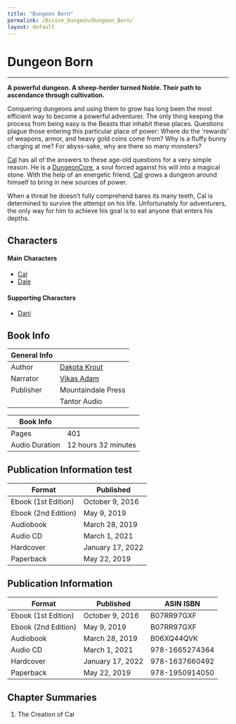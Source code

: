 ```yaml
---
title: "Dungeon Born"
permalink: /Divine_Dungeon/Dungeon_Born/
layout: default
---
```

# Dungeon Born
---
**A powerful dungeon. A sheep-herder turned Noble. Their path to ascendance through cultivation.**

Conquering dungeons and using them to grow has long been the most efficient way to become a powerful adventurer. The only thing keeping the process from being easy is the Beasts that inhabit these places. Questions plague those entering this particular place of power: Where do the ‘rewards’ of weapons, armor, and heavy gold coins come from? Why is a fluffy bunny charging at me? For abyss-sake, why are there so many monsters?

[Cal](../../_Characters/Cal.md) has all of the answers to these age-old questions for a very simple reason. He is a [DungeonCore](../../_Lexicon/DungeonCore.md), a soul forced against his will into a magical stone. With the help of an energetic friend, [Cal](../../_Characters/Cal.md) grows a dungeon around himself to bring in new sources of power.

When a threat he doesn’t fully comprehend bares its many teeth, Cal is determined to survive the attempt on his life. Unfortunately for adventurers, the only way for him to achieve his goal is to eat anyone that enters his depths.

## Characters

#### Main Characters

-   [Cal](../../_Characters/Cal.md)
-  [Dale](../../_Characters/Dale.md)

#### Supporting Characters
-   [Dani](../../_Characters/Dani.md)

## Book Info

| General Info |  |
|---|---|
| Author| [Dakota Krout](../../_Lexicon/DakotaKrout.md) |
| Narrator| [Vikas Adam](../../_Lexicon/VikasAdam.md) |
| Publisher | Mountaindale Press |
| | Tantor Audio |

| Book Info |  |
|---|---|
| Pages | 401 |
| Audio Duration| 12 hours 32 minutes |

## Publication Information test
| Format | Published |
|---|---|
| Ebook (1st Edition) | October 9, 2016 |
| Ebook (2nd Edition) | May 9, 2019 |
| Audiobook | March 28, 2019 |
| Audio CD | March 1, 2021 |
| Hardcover | January 17, 2022 |
| Paperback | May 22, 2019 |

## Publication Information
| Format | Published | ASIN ISBN |
|---|---|---|
| Ebook (1st Edition) | October 9, 2016 | B07RR97GXF |
| Ebook (2nd Edition) | May 9, 2019 | B07RR97GXF |
| Audiobook | March 28, 2019 | B06XQ44QVK |
| Audio CD | March 1, 2021 | 978-1665274364 |
| Hardcover | January 17, 2022 | 978-1637660492 |
| Paperback | May 22, 2019 | 978-1950914050 |

## Chapter Summaries
1. The Creation of Cal